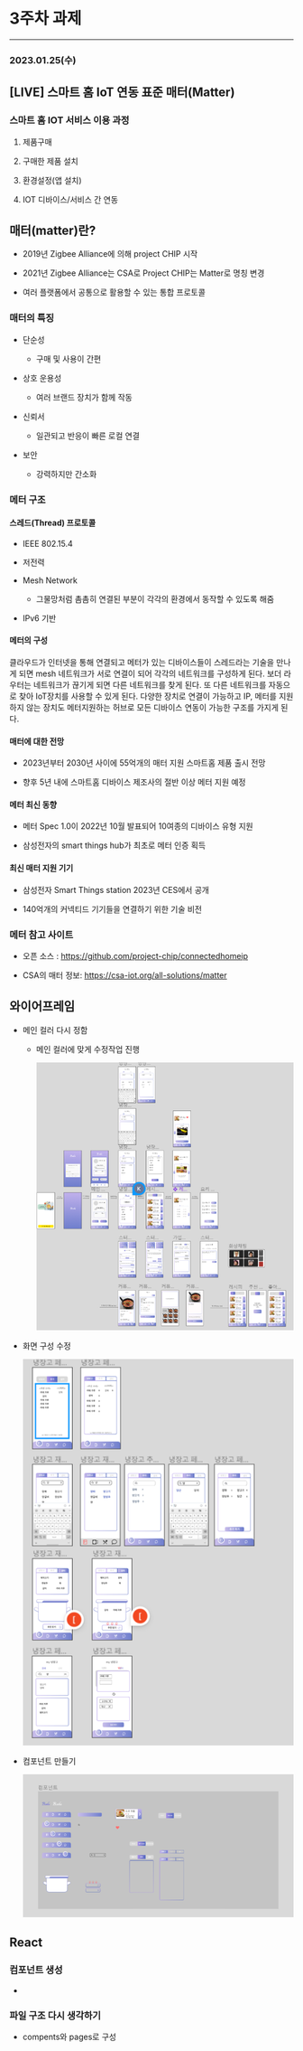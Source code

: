 # 3주차 과제

---

### 2023.01.25(수)

## [LIVE] 스마트 홈 IoT 연동 표준 매터(Matter)

### 스마트 홈 IOT 서비스 이용 과정

1. 제품구매 

2. 구매한 제품 설치 

3. 환경설정(앱 설치) 

4. IOT 디바이스/서비스 간 연동

## 매터(matter)란?

- 2019년 Zigbee Alliance에 의해 project CHIP 시작

- 2021년 Zigbee Alliance는 CSA로 Project CHIP는 Matter로 명칭 변경

- 여러 플랫폼에서 공통으로 활용할 수 있는 통합 프로토콜

### 매터의 특징

- 단순성 
  
  - 구매 및 사용이 간편

- 상호 운용성 
  
  - 여러 브랜드 장치가 함께 작동

- 신뢰서
  
  - 일관되고 반응이 빠른 로컬 연결

- 보안 
  
  - 강력하지만 간소화

### 메터 구조

#### 스레드(Thread) 프로토콜

- IEEE 802.15.4

- 저전력

- Mesh Network 
  
  - 그물망처럼 촘촘히 연결된 부분이 각각의 환경에서 동작할 수 있도록 해줌

- IPv6 기반

#### 메터의 구성

클라우드가 인터넷을 통해 연결되고 메터가 있는 디바이스들이 스레드라는 기술을 만나게 되면 mesh 네트워크가 서로 연결이 되어 각각의 네트워크를 구성하게 된다. 보더 라우터는 네트워크가 끊기게 되면 다른 네트워크를 찾게 된다. 또 다른 네트워크를 자동으로 찾아 IoT장치를 사용할 수 있게 된다. 다양한 장치로 연결이 가능하고 IP, 메터를 지원하지 않는 장치도 메터지원하는 허브로 모든 디바이스 연동이 가능한 구조를 가지게 된다.

#### 매터에 대한 전망

- 2023년부터 2030년 사이에 55억개의 매터 지원 스마트홈 제품 출시 전망

- 향후 5년 내에 스마트홈 디바이스 제조사의 절반 이상 메터 지원 예정

#### 메터 최신 동향

- 메터 Spec 1.0이 2022년 10월 발표되어 10여종의 디바이스 유형 지원

- 삼성전자의 smart things hub가 최초로 메터 인증 획득

#### 최신 매터 지원 기기

- 삼성전자 Smart Things station 2023년 CES에서 공개

- 140억개의 커넥티드 기기들을 연결하기 위한 기술 비전

### 메터 참고 사이트

- 오픈 소스 : https://github.com/project-chip/connectedhomeip

- CSA의 매터 정보: https://csa-iot.org/all-solutions/matter

## 

## 와이어프레임

- 메인 컬러 다시 정함
  
  - 메인 컬러에 맞게 수정작업 진행
    
    ![](README_assets/2023-01-25-17-07-29-image.png)

- 화면 구성 수정
  
  ![](README_assets/2023-01-25-17-05-11-image.png)

- 컴포넌트 만들기
  
  ![](README_assets/2023-01-25-17-05-41-image.png)

## React

### 컴포넌트 생성

- 

### 파일 구조 다시 생각하기

- compents와 pages로 구성